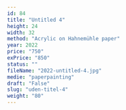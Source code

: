 ```yaml
---
id: 84
title: "Untitled 4"
height: 24
width: 32
method: "Acrylic on Hahnemühle paper"
year: 2022
price: "750"
exPrice: "850"
status: ""
fileName: "2022-untitled-4.jpg"
medie: "paperpainting"
draft: "False"
slug: "uden-titel-4"
weight: "80"
---
```

